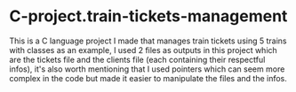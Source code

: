 # C-project.train-tickets-management
This is a C language project I made that manages train tickets using 5 trains with classes as an example, I used 2 files as outputs in this project which are the tickets file and the clients file (each containing their respectful infos), it's also worth mentioning that I used pointers which can seem more complex in the code but made it easier to manipulate the files and the infos.
